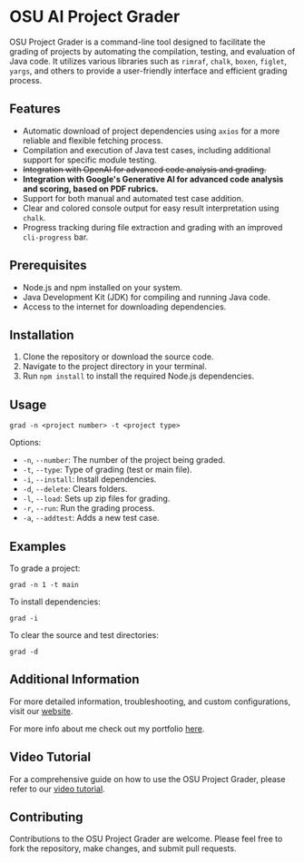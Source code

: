 # OSU AI Project Grader

OSU Project Grader is a command-line tool designed to facilitate the grading of projects by automating the compilation, testing, and evaluation of Java code. It utilizes various libraries such as `rimraf`, `chalk`, `boxen`, `figlet`, `yargs`, and others to provide a user-friendly interface and efficient grading process.

## Features

- Automatic download of project dependencies using `axios` for a more reliable and flexible fetching process.
- Compilation and execution of Java test cases, including additional support for specific module testing.
- ~~Integration with OpenAI for advanced code analysis and grading.~~
- **Integration with Google's Generative AI for advanced code analysis and scoring, based on PDF rubrics.**
- Support for both manual and automated test case addition.
- Clear and colored console output for easy result interpretation using `chalk`.
- Progress tracking during file extraction and grading with an improved `cli-progress` bar.

## Prerequisites

- Node.js and npm installed on your system.
- Java Development Kit (JDK) for compiling and running Java code.
- Access to the internet for downloading dependencies.

## Installation

1. Clone the repository or download the source code.
2. Navigate to the project directory in your terminal.
3. Run `npm install` to install the required Node.js dependencies.

## Usage

```
grad -n <project number> -t <project type>
```

Options:
- `-n`, `--number`: The number of the project being graded.
- `-t`, `--type`: Type of grading (test or main file).
- `-i`, `--install`: Install dependencies.
- `-d`, `--delete`: Clears folders.
- `-l`, `--load`: Sets up zip files for grading.
- `-r`, `--run`: Run the grading process.
- `-a`, `--addtest`: Adds a new test case.

## Examples

To grade a project:

```
grad -n 1 -t main
```

To install dependencies:

```
grad -i
```

To clear the source and test directories:

```
grad -d
```

## Additional Information

For more detailed information, troubleshooting, and custom configurations, visit our [website](https://your-website.com).

For more info about me check out my portfolio [here](https://www.saahibmohammed.com/).

## Video Tutorial

For a comprehensive guide on how to use the OSU Project Grader, please refer to our [video tutorial](https://github.com/fireflightg/OSU-grading-CLI/raw/main/usage_video.mp4).

## Contributing

Contributions to the OSU Project Grader are welcome. Please feel free to fork the repository, make changes, and submit pull requests.

